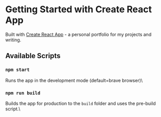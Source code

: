 # Getting Started with Create React App

Built with [Create React App](https://github.com/facebook/create-react-app) - a personal portfolio for my projects and writing.

## Available Scripts

### `npm start`

Runs the app in the development mode (default=brave browser)\

### `npm run build`

Builds the app for production to the `build` folder and uses the pre-build script.\
